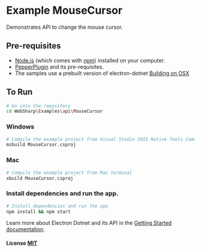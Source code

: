 # Example MouseCursor

Demonstrates API to change the mouse cursor.

## Pre-requisites

- [Node.js](https://nodejs.org/en/download/) (which comes with [npm](http://npmjs.com)) installed on your computer.
- [PepperPlugin](https://github.com/xamarin/WebSharp/tree/master/PepperPlugin) and its pre-requisites.
- The samples use a prebuilt version of electron-dotnet [Building on OSX](https://github.com/xamarin/WebSharp/tree/master/electron-dotnet#building-on-osx-electron)

## To Run

```bash
# Go into the repository
cd WebSharp\Examples\api\MouseCursor
```

### Windows
```bash
# Compile the example project from Visual Studio 2015 Native Tools Command Prompt 
msbuild MouseCursor.csproj
```

### Mac
```bash
# Compile the example project from Mac terminal 
xbuild MouseCursor.csproj
```

### Install dependencies and run the app.
```bash
# Install dependencies and run the app
npm install && npm start
```
Learn more about Electron Dotnet and its API in the [Getting Started documentation](https://github.com/xamarin/WebSharp/tree/master/GettingStarted).

#### License [MIT](https://github.com/xamarin/WebSharp/blob/master/LICENSE)

